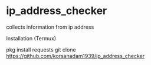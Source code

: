# ip_address_checker

collects information from ip address


Installation (Termux)



pkg install requests
git clone https://github.com/korsanadam1939/ip_address_checker

